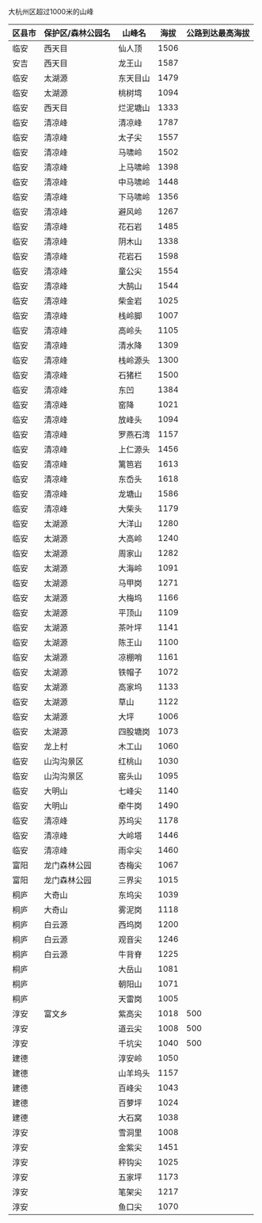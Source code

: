 大杭州区超过1000米的山峰

| 区县市 | 保护区/森林公园名 | 山峰名 | 海拔 | 公路到达最高海拔 |
| ---- | ---- | ---- | ---- | ---- |
| 临安 | 西天目 | 仙人顶 | 1506 |  |
| 安吉 | 西天目 | 龙王山 | 1587 |  |
| 临安 | 太湖源 | 东天目山 | 1479 |  |
| 临安 | 太湖源 | 桃树塆 | 1094 |  |
| 临安 | 西天目 | 烂泥塘山 | 1333 |  |
| 临安 | 清凉峰 | 清凉峰 | 1787 |  |
| 临安 | 清凉峰 | 太子尖 | 1557 |  |
| 临安 | 清凉峰 | 马啸岭 | 1502 |  |
| 临安 | 清凉峰 | 上马啸岭 | 1398 |  |
| 临安 | 清凉峰 | 中马啸岭 | 1448 |  |
| 临安 | 清凉峰 | 下马啸岭 | 1356 |  |
| 临安 | 清凉峰 | 避风岭 | 1267 |  |
| 临安 | 清凉峰 | 花石岩 | 1485 |  |
| 临安 | 清凉峰 | 阴木山 | 1338 |  |
| 临安 | 清凉峰 | 花岩石 | 1598 |  |
| 临安 | 清凉峰 | 童公尖 | 1554 |  |
| 临安 | 清凉峰 | 大鹄山 | 1544 |  |
| 临安 | 清凉峰 | 柴金岩 | 1025 |  |
| 临安 | 清凉峰 | 栈岭脚 | 1007 |  |
| 临安 | 清凉峰 | 高岭头 | 1105 |  |
| 临安 | 清凉峰 | 清水降 | 1309 |  |
| 临安 | 清凉峰 | 栈岭源头 | 1300 |  |
| 临安 | 清凉峰 | 石猪栏 | 1500 |  |
| 临安 | 清凉峰 | 东凹 | 1384 |  |
| 临安 | 清凉峰 | 窑降 | 1021 |  |
| 临安 | 清凉峰 | 放峰头 | 1094 |  |
| 临安 | 清凉峰 | 罗燕石湾 | 1157 |  |
| 临安 | 清凉峰 | 上仁源头 | 1456 |  |
| 临安 | 清凉峰 | 篱笆岩 | 1613 |  |
| 临安 | 清凉峰 | 东岙头 | 1618 |  |
| 临安 | 清凉峰 | 龙塘山 | 1586 |  |
| 临安 | 清凉峰 | 大柴头 | 1179 |  |
| 临安 | 太湖源 | 大洋山 | 1280 |  |
| 临安 | 太湖源 | 大高岭 | 1240 |  |
| 临安 | 太湖源 | 周家山 | 1282 |  |
| 临安 | 太湖源 | 大海岭 | 1091 |  |
| 临安 | 太湖源 | 马甲岗 | 1271 |  |
| 临安 | 太湖源 | 大梅坞 | 1166 |  |
| 临安 | 太湖源 | 平顶山 | 1109 |  |
| 临安 | 太湖源 | 茶叶坪 | 1141 |  |
| 临安 | 太湖源 | 陈王山 | 1100 |  |
| 临安 | 太湖源 | 凉棚哨 | 1161 |  |
| 临安 | 太湖源 | 铁帽子 | 1072 |  |
| 临安 | 太湖源 | 高家坞 | 1133 |  |
| 临安 | 太湖源 | 草山 | 1122 |  |
| 临安 | 太湖源 | 大坪 | 1006 |  |
| 临安 | 太湖源 | 四股塘岗 | 1073 |  |
| 临安 | 龙上村 | 木工山 | 1060 |  |
| 临安 | 山沟沟景区 | 红桃山 | 1030 |  |
| 临安 | 山沟沟景区 | 窑头山 | 1095 |  |
| 临安 | 大明山 | 七峰尖 | 1140 |  |
| 临安 | 大明山 | 牵牛岗 | 1490 |  |
| 临安 | 清凉峰 | 苏坞尖 | 1178 |  |
| 临安 | 清凉峰 | 大岭塔 | 1446 |  |
| 临安 | 清凉峰 | 雨伞尖 | 1460 |  |
| 富阳 | 龙门森林公园 | 杏梅尖 | 1067 |  |
| 富阳 | 龙门森林公园 | 三界尖 | 1015 |  |
| 桐庐 | 大奇山 | 东坞尖 | 1039 |  |
| 桐庐 | 大奇山 | 雾泥岗 | 1118 |  |
| 桐庐 | 白云源 | 西坞岗 | 1200 |  |
| 桐庐 | 白云源 | 观音尖 | 1246 |  |
| 桐庐 | 白云源 | 牛背脊 | 1225 |  |
| 桐庐 |  | 大岳山 | 1081 |  |
| 桐庐 |  | 朝阳山 | 1071 |  |
| 桐庐 |  | 天雷岗 | 1005 |  |
| 淳安 | 富文乡 | 紫高尖 | 1018 | 500 |
| 淳安 |  | 道云尖 | 1008 | 500 |
| 淳安 |  | 千坑尖 | 1040 | 500 |
| 建德 |  | 淳安岭 | 1050 |  |
| 建德 |  | 山羊坞头 | 1157 |  |
| 建德 |  | 百峰尖 | 1043 |  |
| 建德 |  | 百萝坪 | 1024 |  |
| 建德 |  | 大石窝 | 1038 |  |
| 淳安 |  | 雪洞里 | 1008 |  |
| 淳安 |  | 金紫尖 | 1451 |  |
| 淳安 |  | 秤钩尖 | 1025 |  |
| 淳安 |  | 五家坪 | 1173 |  |
| 淳安 |  | 笔架尖 | 1217 |  |
| 淳安 |  | 鱼口尖 | 1070 |  |
